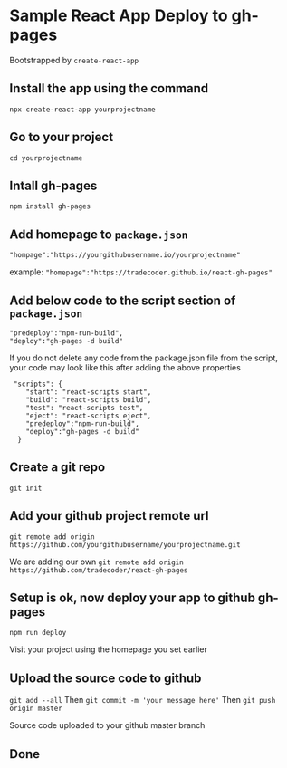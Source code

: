 # Sample React App Deploy to gh-pages

Bootstrapped by `create-react-app`

## Install the app using the command
`npx create-react-app yourprojectname`

## Go to your project
`cd yourprojectname`

## Intall gh-pages
`npm install gh-pages`

## Add homepage to `package.json`

`"hompage":"https://yourgithubusername.io/yourprojectname"`

example:
`"homepage":"https://tradecoder.github.io/react-gh-pages"`

## Add below code to the script section of `package.json`

```
"predeploy":"npm-run-build",
"deploy":"gh-pages -d build"
```

If you do not delete any code from the package.json file from the script,
your code may look like this after adding the above properties

```
 "scripts": {
    "start": "react-scripts start",
    "build": "react-scripts build",
    "test": "react-scripts test",
    "eject": "react-scripts eject",
    "predeploy":"npm-run-build",
    "deploy":"gh-pages -d build"
  }
```

## Create a git repo 
`git init`

## Add your github project remote url
`git remote add origin https://github.com/yourgithubusername/yourprojectname.git`

We are adding our own
`git remote add origin https://github.com/tradecoder/react-gh-pages`

## Setup is ok, now deploy your app to github gh-pages
`npm run deploy`

Visit your project using the homepage you set earlier

## Upload the source code to github
`git add --all`
Then `git commit -m 'your message here'`
Then `git push origin master`

Source code uploaded to your github master branch

## Done
